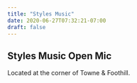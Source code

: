 ```yaml
---
title: "Styles Music"
date: 2020-06-27T07:32:21-07:00
draft: false
---
```

## Styles Music Open Mic

Located at the corner of Towne & Foothill.

